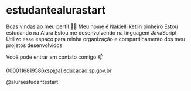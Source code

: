 # estudantealurastart
Boas vindas ao meu perfil 💙💙
Meu nome é Nakielli ketlin pinheiro
Estou estudando na Alura
Estou me desenvolvendo na linguagem JavaScript
Utilizo esse espaço para minha organização e compartilhamento dos meu projetos desenvolvidos

Você pode entrar em contato comigo 📫

0000116819586xsp@al.educacao.sp.gov.br

@aluraestudantestart

